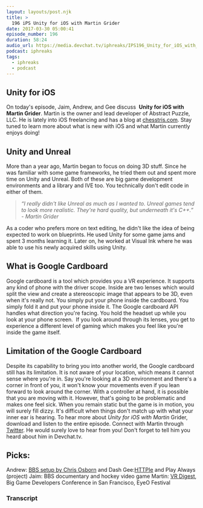 ```yaml
---
layout: layouts/post.njk
title: >
  196 iPS Unity for iOS with Martin Grider
date: 2017-03-30 05:00:41
episode_number: 196
duration: 58:24
audio_url: https://media.devchat.tv/iphreaks/IPS196_Unity_for_iOS_with_Martin_Grider.mp3
podcast: iphreaks
tags:
  - iphreaks
  - podcast
---
```


## Unity for iOS

On today's episode, Jaim,&nbsp;Andrew, and Gee&nbsp;discuss&nbsp; **Unity for iOS with Martin Grider**. Martin is the owner and lead developer of Abstract Puzzle, LLC. He is lately into iOS freelancing and has a blog at [chesstris.com](https://chesstris.com/). Stay tuned to learn more about what is new with iOS and what Martin currently enjoys doing!

## Unity and Unreal

More than a year ago, Martin began to focus on doing 3D stuff. Since he was familiar with some game frameworks, he tried them out and spent more time on Unity and Unreal. Both of these are big game development environments and a library and IVE too.&nbsp;You technically don't edit code in either of them.

> _“I really didn't like Unreal as much as I&nbsp;wanted to. Unreal games tend to look more realistic. They're hard quality, but underneath it's C++.” - Martin Grider_

As a coder who prefers more on text editing, he didn't like the idea of being expected to work on blueprints. He used Unity for some game jams and spent 3 months learning it. Later on, he worked at Visual Ink where he was able to use his newly acquired skills using Unity.

## What is Google Cardboard

Google cardboard is a tool which provides you a VR experience. It supports any kind of phone with the driver scope.&nbsp;Inside are two lenses which would split the view and create a stereoscopic image that appears to be 3D, even when it's really not. You simply put your phone inside the cardboard. You simply fold it and put your phone inside it. The Google cardboard API handles what direction you're facing. You hold the headset up while you look at your phone screen. &nbsp;If you look around through its lenses, you get to experience a different level of gaming which makes you feel like you're inside the game itself.

## Limitation of the Google Cardboard

Despite its capability to bring you into another world, the Google cardboard still has its limitation. It is not aware of your location, which means it cannot sense where you're in. Say you're looking at a 3D environment and there's a corner in front of you, it won't know your movements even if you lean forward to look around the corner. With a controller at hand, it is possible that you are moving with it. However, that's going to be problematic and makes one feel sick. When you remain static but the game is in motion, you will surely fill dizzy. It's difficult when things don't match up with what your inner ear is hearing. To hear more about _Unity for iOS with Martin_ Grider, download and listen to the entire episode.&nbsp;Connect with Martin through [Twitter](https://twitter.com/livingtech?lang=en). He would surely love to hear from you! Don't forget to tell him you heard about him in Devchat.tv.

## Picks:

Andrew: [BBS setup by Chris Osborn](https://twitter.com/fozztexx/status/719978849816027136) and Dash Gee:[HTTPIe](https://httpie.org/) and Play Always (project) Jaim: BBS documentary and hockey video game Martin: [VR Digest](https://vrdigest.com/), Big Game Developers Conference in San Francisco, EyeO Festival

### Transcript
